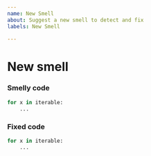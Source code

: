 ```yaml
---
name: New Smell
about: Suggest a new smell to detect and fix
labels: New Smell

---
```


# New smell

### Smelly code
```py
for x in iterable:
    ...
```
### Fixed code
```py
for x in iterable:
    ...
```
